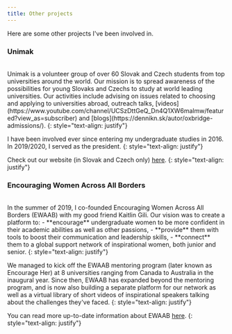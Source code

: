 ```yaml
---
title: Other projects
---
```


Here are some other projects I've been involved in.

### Unimak
<br/>
Unimak is a volunteer group of over 60 Slovak and Czech students from top universities around the world. Our mission is to spread awareness of the possibilities for young Slovaks and Czechs to study at world leading universities. Our activities include advising on issues related to choosing and applying to universities abroad, outreach talks, [videos](https://www.youtube.com/channel/UCSzDttGeQ_Dn4Q1XW6malmw/featured?view_as=subscriber) and [blogs](https://dennikn.sk/autor/oxbridge-admissions/).
{: style="text-align: justify"}

I have been involved ever since entering my undergraduate studies in 2016. In 2019/2020, I served as the president.
{: style="text-align: justify"}

Check out our website (in Slovak and Czech only) [here](https://unimak.sk/).
{: style="text-align: justify"}

### Encouraging Women Across All Borders
<br/>
In the summer of 2019, I co-founded Encouraging Women Across All Borders (EWAAB) with my good friend Kaitlin Gili. Our vision was to create a platform to:
- **encourage** undergraduate women to be more confident in their academic abilities as well as other passions,
- **provide** them with tools to boost their communication and leadership skills,
- **connect** them to a global support network of inspirational women, both junior and senior.
{: style="text-align: justify"}

We managed to kick off the EWAAB mentoring program (later known as Encourage Her) at 8 universities ranging from Canada to Australia in the inaugural year. Since then, EWAAB has expanded beyond the mentoring program, and is now also building a separate platform for our network as well as a virtual library of short videos of inspirational speakers talking about the challenges they've faced.
{: style="text-align: justify"}

You can read more up-to-date information about EWAAB [here](https://www.ewaab.org/).
{: style="text-align: justify"}